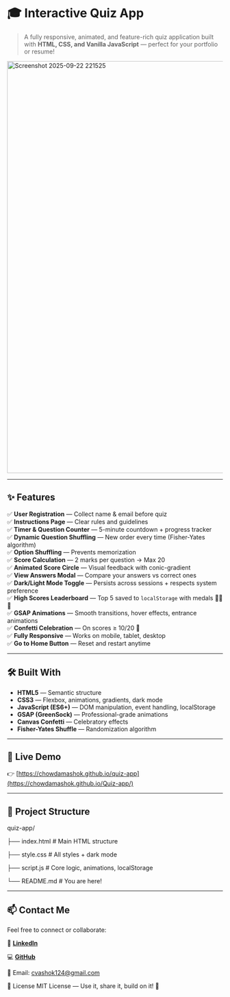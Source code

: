 # 🎓 Interactive Quiz App

> A fully responsive, animated, and feature-rich quiz application built with **HTML, CSS, and Vanilla JavaScript** — perfect for your portfolio or resume!

<img width="1913" height="962" alt="Screenshot 2025-09-22 221525" src="https://github.com/user-attachments/assets/6cd0d8f4-0bd2-4932-acf7-3ebdd0d7956b" />


---

## ✨ Features

✅ **User Registration** — Collect name & email before quiz  
✅ **Instructions Page** — Clear rules and guidelines  
✅ **Timer & Question Counter** — 5-minute countdown + progress tracker  
✅ **Dynamic Question Shuffling** — New order every time (Fisher-Yates algorithm)  
✅ **Option Shuffling** — Prevents memorization  
✅ **Score Calculation** — 2 marks per question → Max 20  
✅ **Animated Score Circle** — Visual feedback with conic-gradient  
✅ **View Answers Modal** — Compare your answers vs correct ones  
✅ **Dark/Light Mode Toggle** — Persists across sessions + respects system preference  
✅ **High Scores Leaderboard** — Top 5 saved to `localStorage` with medals 🥇🥈🥉  
✅ **GSAP Animations** — Smooth transitions, hover effects, entrance animations  
✅ **Confetti Celebration** — On scores ≥ 10/20 🎊  
✅ **Fully Responsive** — Works on mobile, tablet, desktop  
✅ **Go to Home Button** — Reset and restart anytime  

---

## 🛠️ Built With

- **HTML5** — Semantic structure
- **CSS3** — Flexbox, animations, gradients, dark mode
- **JavaScript (ES6+)** — DOM manipulation, event handling, localStorage
- **GSAP (GreenSock)** — Professional-grade animations
- **Canvas Confetti** — Celebratory effects
- **Fisher-Yates Shuffle** — Randomization algorithm

---

## 🚀 Live Demo

👉 [https://chowdamashok.github.io/quiz-app](https://chowdamashok.github.io/Quiz-app/)


---

## 📁 Project Structure
quiz-app/

├── index.html # Main HTML structure

├── style.css # All styles + dark mode

├── script.js # Core logic, animations, localStorage

└── README.md # You are here!

---

## 📫 Contact Me
Feel free to connect or collaborate:

💼 **[LinkedIn](https://www.linkedin.com/in/chowdam-ashok-011806294)**

💻 **[GitHub](https://github.com/ChowdamAshok)**

📧 Email: cvashok124@gmail.com

📜 License
MIT License — Use it, share it, build on it! 🚀
